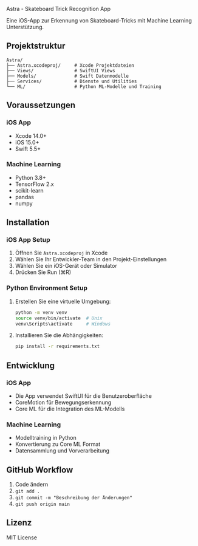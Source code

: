  Astra - Skateboard Trick Recognition App

Eine iOS-App zur Erkennung von Skateboard-Tricks mit Machine Learning Unterstützung.

## Projektstruktur

```
Astra/
├── Astra.xcodeproj/     # Xcode Projektdateien
├── Views/               # SwiftUI Views
├── Models/              # Swift Datenmodelle
├── Services/            # Dienste und Utilities
└── ML/                  # Python ML-Modelle und Training
```

## Voraussetzungen

### iOS App
- Xcode 14.0+
- iOS 15.0+
- Swift 5.5+

### Machine Learning
- Python 3.8+
- TensorFlow 2.x
- scikit-learn
- pandas
- numpy

## Installation

### iOS App Setup
1. Öffnen Sie `Astra.xcodeproj` in Xcode
2. Wählen Sie Ihr Entwickler-Team in den Projekt-Einstellungen
3. Wählen Sie ein iOS-Gerät oder Simulator
4. Drücken Sie Run (⌘R)

### Python Environment Setup
1. Erstellen Sie eine virtuelle Umgebung:
   ```bash
   python -m venv venv
   source venv/bin/activate  # Unix
   venv\Scripts\activate     # Windows
   ```
2. Installieren Sie die Abhängigkeiten:
   ```bash
   pip install -r requirements.txt
   ```

## Entwicklung

### iOS App
- Die App verwendet SwiftUI für die Benutzeroberfläche
- CoreMotion für Bewegungserkennung
- Core ML für die Integration des ML-Modells

### Machine Learning
- Modelltraining in Python
- Konvertierung zu Core ML Format
- Datensammlung und Vorverarbeitung

## GitHub Workflow
1. Code ändern
2. `git add .`
3. `git commit -m "Beschreibung der Änderungen"`
4. `git push origin main`

## Lizenz
MIT License
